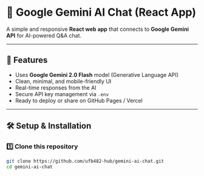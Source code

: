 # 💬 Google Gemini AI Chat (React App)

A simple and responsive **React web app** that connects to **Google Gemini API** for AI-powered Q&A chat.

---

## 🚀 Features

- Uses **Google Gemini 2.0 Flash** model (Generative Language API)
- Clean, minimal, and mobile-friendly UI
- Real-time responses from the AI
- Secure API key management via `.env`
- Ready to deploy or share on GitHub Pages / Vercel

---

## 🛠️ Setup & Installation

### 1️⃣ Clone this repository
```bash
git clone https://github.com/ufb482-hub/gemini-ai-chat.git
cd gemini-ai-chat
